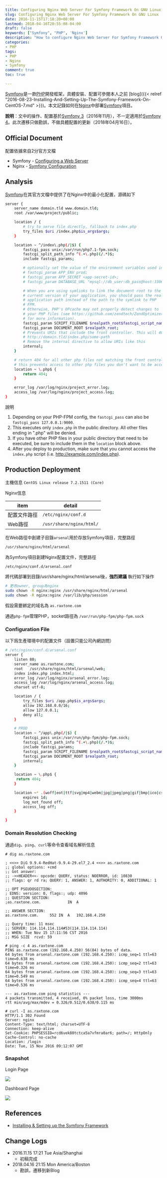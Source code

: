 ```yaml
---
title: Configuring Nginx Web Server For Symfony Framework On GNU Linux
slug: Configuring Nginx Web Server For Symfony Framework On GNU Linux
date: 2016-11-15T17:18:20+08:00
lastmod: 2018-04-16T20:55:08-04:00
draft: false
keywords: ["Symfony", "PHP", 'Nginx']
description: "How to configure Nginx Web Server For Symfony Framework On GNU Linux"
categories:
- PHP
tags:
- PHP
- Nginx
- Symfony
comment: true
toc: true

---
```


[Symfony][symfony]是一款[PHP][php]開發框架，具體安裝、配置可參閱本人之前 [blog]({{< relref "2016-08-23-Installing-And-Setting-Up-The-Symfony-Framework-On-CentOS-7.md" >}})。本文記錄如何在[Nginx][nginx]中部署[Symfony][symfony]項目。

**說明**：文中的操作、配置基於[Symfony 3][symfony]（2016年11月），不一定適用於[Symfony 4][symfony]。此次遷移只做勘誤，不做具體配置的更新（2018年04月16日）。

<!--more-->

## Official Document
配置依據來自2分官方文檔

* Symfony - [Configuring a Web Server](https://symfony.com/doc/master/setup/web_server_configuration.html)
* Nginx - [Symfony Configuration](https://www.nginx.com/resources/wiki/start/topics/recipes/symfony/)


## Analysis
[Symfony][symfony]在其官方文檔中提供了在Nginx中的最小化配置，源碼如下

```bash
server {
    server_name domain.tld www.domain.tld;
    root /var/www/project/public;

    location / {
        # try to serve file directly, fallback to index.php
        try_files $uri /index.php$is_args$args;
    }

    location ~ ^/index\.php(/|$) {
        fastcgi_pass unix:/var/run/php7.1-fpm.sock;
        fastcgi_split_path_info ^(.+\.php)(/.*)$;
        include fastcgi_params;

        # optionally set the value of the environment variables used in the application
        # fastcgi_param APP_ENV prod;
        # fastcgi_param APP_SECRET <app-secret-id>;
        # fastcgi_param DATABASE_URL "mysql://db_user:db_pass@host:3306/db_name";

        # When you are using symlinks to link the document root to the
        # current version of your application, you should pass the real
        # application path instead of the path to the symlink to PHP
        # FPM.
        # Otherwise, PHP's OPcache may not properly detect changes to
        # your PHP files (see https://github.com/zendtech/ZendOptimizerPlus/issues/126
        # for more information).
        fastcgi_param SCRIPT_FILENAME $realpath_root$fastcgi_script_name;
        fastcgi_param DOCUMENT_ROOT $realpath_root;
        # Prevents URIs that include the front controller. This will 404:
        # http://domain.tld/index.php/some-path
        # Remove the internal directive to allow URIs like this
        internal;
    }

    # return 404 for all other php files not matching the front controller
    # this prevents access to other php files you don't want to be accessible.
    location ~ \.php$ {
        return 404;
    }

    error_log /var/log/nginx/project_error.log;
    access_log /var/log/nginx/project_access.log;
}
```

說明

1. Depending on your PHP-FPM config, the `fastcgi_pass` can also be `fastcgi_pass 127.0.0.1:9000`.
2. This executes only `index.php` in the public directory. All other files ending in ".php" will be denied.
3. If you have other PHP files in your public directory that need to be executed, be sure to include them in the `location` block above.
4. After you deploy to production, make sure that you cannot access the `index.php` script (i.e. http://example.com/index.php).


## Production Deployment
主機信息 `CentOS Linux release 7.2.1511 (Core)`

Nginx信息

item|detail
---|---
配置文件路徑|`/etc/nginx/conf.d`
Web路徑|`/usr/share/nginx/html/`

在Web路徑中創建子目錄`arsenal`用於存放Symfony項目，完整路徑

```bash
/usr/share/nginx/html/arsenal
```

為Symfony項目創建Nginx配置文件，完整路徑

```bash
/etc/nginx/conf.d/arsenal.conf
```

將代碼部署到目錄/usr/share/nginx/html/arsenal後，**強烈建議** 執行如下操作

```bash
# 更改owner, group為nginx
sudo chown -R nginx:nginx /usr/share/nginx/html/arsenal
sudo chown -R nginx:nginx /var/lib/php/session
```

假設需要綁定的域名為 `as.raxtone.com`

通過`php-fpm`管理PHP，socket路徑為 `/var/run/php-fpm/php-fpm.sock`

### Configuration File
以下爲生產環境中的配置文件（設置只能公司內網訪問）

```bash
# /etc/nginx/conf.d/arsenal.conf
server {
    listen 80;
    server_name as.raxtone.com;
    root   /usr/share/nginx/html/arsenal/web;
    index index.php index.html;
    error_log /var/log/nginx/arsenal_error.log;
    access_log /var/log/nginx/arsenal_access.log;
    charset utf-8;

    location / {
        try_files $uri /app.php$is_args$args;
        allow 192.168.0.0/16;
        allow 127.0.0.1;
        deny all;
    }

    # PROD
    location ~ ^/app\.php(/|$) {
        fastcgi_pass unix:/var/run/php-fpm/php-fpm.sock;
        fastcgi_split_path_info ^(.+\.php)(/.*)$;
        include fastcgi_params;
        fastcgi_param SCRIPT_FILENAME $realpath_root$fastcgi_script_name;
        fastcgi_param DOCUMENT_ROOT $realpath_root;
        internal;
    }

    location ~ \.php$ {
     return 404;
    }

    location ~* .(woff|eot|ttf|svg|mp4|webm|jpg|jpeg|png|gif|bmp|ico|css|js)$ {
        expires 1d;
        log_not_found off;
        access_log off;
    }

}
```

### Domain Resolution Checking
通過`dig`、`ping`、`curl`等命令查看域名解析信息

```
# dig as.raxtone.com

; <<>> DiG 9.9.4-RedHat-9.9.4-29.el7_2.4 <<>> as.raxtone.com
;; global options: +cmd
;; Got answer:
;; ->>HEADER<<- opcode: QUERY, status: NOERROR, id: 10830
;; flags: qr rd ra; QUERY: 1, ANSWER: 1, AUTHORITY: 0, ADDITIONAL: 1

;; OPT PSEUDOSECTION:
; EDNS: version: 0, flags:; udp: 4096
;; QUESTION SECTION:
;as.raxtone.com.			IN	A

;; ANSWER SECTION:
as.raxtone.com.		552	IN	A	192.168.4.250

;; Query time: 11 msec
;; SERVER: 114.114.114.114#53(114.114.114.114)
;; WHEN: Tue Nov 15 17:11:56 CST 2016
;; MSG SIZE  rcvd: 59

# ping -c 4 as.raxtone.com
PING as.raxtone.com (192.168.4.250) 56(84) bytes of data.
64 bytes from arsenal.raxtone.com (192.168.4.250): icmp_seq=1 ttl=63 time=0.638 ms
64 bytes from arsenal.raxtone.com (192.168.4.250): icmp_seq=2 ttl=63 time=0.326 ms
64 bytes from arsenal.raxtone.com (192.168.4.250): icmp_seq=3 ttl=63 time=0.549 ms
64 bytes from arsenal.raxtone.com (192.168.4.250): icmp_seq=4 ttl=63 time=0.536 ms

--- as.raxtone.com ping statistics ---
4 packets transmitted, 4 received, 0% packet loss, time 3000ms
rtt min/avg/max/mdev = 0.326/0.512/0.638/0.115 ms

# curl -I as.raxtone.com
HTTP/1.1 302 Found
Server: nginx
Content-Type: text/html; charset=UTF-8
Connection: keep-alive
Set-Cookie: PHPSESSID=rcd6vek80tctca5a7vfmra0ar6; path=/; HttpOnly
Cache-Control: no-cache
Location: /login
Date: Tue, 15 Nov 2016 09:12:07 GMT

```

### Snapshot
Login Page

![](https://raw.githubusercontent.com/MaxdSre/maxdsre.github.io/image/blog-image/2016-11-15_Symfony_Arsenal_Asset_Platform/arsenal2016-11-15_15-22-52_login.png)

Dashboard Page

![](https://raw.githubusercontent.com/MaxdSre/maxdsre.github.io/image/blog-image/2016-11-15_Symfony_Arsenal_Asset_Platform/arsenal2016-11-15_15-23-06_dashboard.png)


## References
* [Installing & Setting up the Symfony Framework](https://symfony.com/doc/master/setup.html)


## Change Logs
* 2016.11.15 17:21 Tue Asia/Shanghai
    * 初稿完成
* 2018.04.16 21:15 Mon America/Boston
    * 勘誤，遷移到新Blog


[symfony]: https://symfony.com "High Performance PHP Framework for Web Development"
[nginx]: https://www.nginx.com "High Performance Load Balancer, Web Server, & Reverse Proxy"
[mysql]: https://www.mysql.com "MySQL is the world's most popular open source database."
[php]: https://secure.php.net "PHP is a popular general-purpose scripting language that is especially suited to web development."


<!-- End -->
